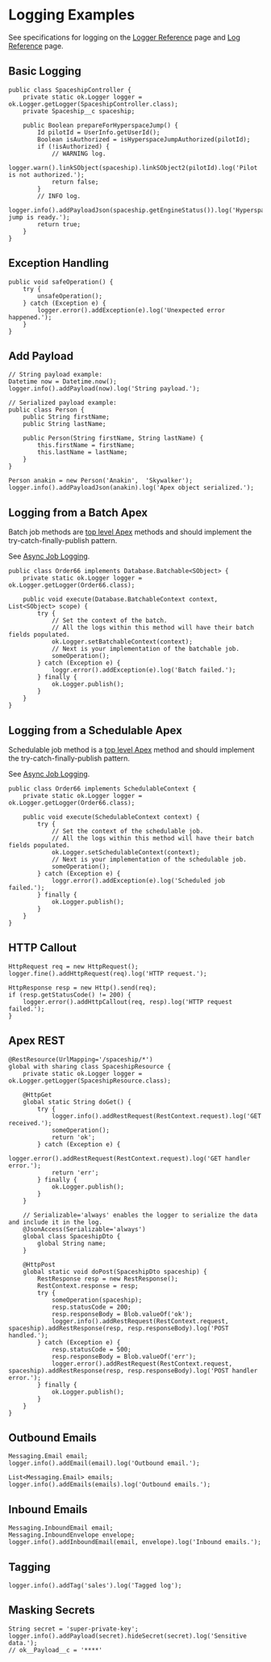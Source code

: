 # Logging Examples

See specifications for logging on the [Logger Reference](../reference/Logger.md)
page and [Log Reference](../reference/Log.md) page.

## Basic Logging

```apex
public class SpaceshipController {
    private static ok.Logger logger = ok.Logger.getLogger(SpaceshipController.class);
    private Spaceship__c spaceship;

    public Boolean prepareForHyperspaceJump() {
        Id pilotId = UserInfo.getUserId();
        Boolean isAuthorized = isHyperspaceJumpAuthorized(pilotId);
        if (!isAuthorized) {
            // WARNING log.
            logger.warn().linkSObject(spaceship).linkSObject2(pilotId).log('Pilot is not authorized.');
            return false;
        }
        // INFO log.
        logger.info().addPayloadJson(spaceship.getEngineStatus()).log('Hyperspace jump is ready.');
        return true;
    }
}
```

## Exception Handling

```apex
public void safeOperation() {
    try {
        unsafeOperation();
    } catch (Exception e) {
        logger.error().addException(e).log('Unexpected error happened.');
    }
}
```

## Add Payload

```apex
// String payload example:
Datetime now = Datetime.now();
logger.info().addPayload(now).log('String payload.');

// Serialized payload example:
public class Person {
    public String firstName;
    public String lastName;

    public Person(String firstName, String lastName) {
        this.firstName = firstName;
        this.lastName = lastName;
    }
}

Person anakin = new Person('Anakin',  'Skywalker');
logger.info().addPayloadJson(anakin).log('Apex object serialized.');
```

## Logging from a Batch Apex

Batch job methods are [top level Apex](top-level-apex.md) methods and should
implement the try-catch-finally-publish pattern.

See [Async Job Logging](async-job-logging.md).

```apex
public class Order66 implements Database.Batchable<SObject> {
    private static ok.Logger logger = ok.Logger.getLogger(Order66.class);

    public void execute(Database.BatchableContext context, List<SObject> scope) {
        try {
            // Set the context of the batch.
            // All the logs within this method will have their batch fields populated.
            ok.Logger.setBatchableContext(context);
            // Next is your implementation of the batchable job.
            someOperation();
        } catch (Exception e) {
            loggr.error().addException(e).log('Batch failed.');
        } finally {
            ok.Logger.publish();
        }
    }
}
```

## Logging from a Schedulable Apex

Schedulable job method is a [top level Apex](top-level-apex.md) method and
should implement the try-catch-finally-publish pattern.

See [Async Job Logging](async-job-logging.md).

```apex
public class Order66 implements SchedulableContext {
    private static ok.Logger logger = ok.Logger.getLogger(Order66.class);

    public void execute(SchedulableContext context) {
        try {
            // Set the context of the schedulable job.
            // All the logs within this method will have their batch fields populated.
            ok.Logger.setSchedulableContext(context);
            // Next is your implementation of the schedulable job.
            someOperation();
        } catch (Exception e) {
            loggr.error().addException(e).log('Scheduled job failed.');
        } finally {
            ok.Logger.publish();
        }
    }
}
```

## HTTP Callout

```apex
HttpRequest req = new HttpRequest();
logger.fine().addHttpRequest(req).log('HTTP request.');

HttpResponse resp = new Http().send(req);
if (resp.getStatusCode() != 200) {
    logger.error().addHttpCallout(req, resp).log('HTTP request failed.');
}
```

## Apex REST

```apex
@RestResource(UrlMapping='/spaceship/*')
global with sharing class SpaceshipResource {
    private static ok.Logger logger = ok.Logger.getLogger(SpaceshipResource.class);

    @HttpGet
    global static String doGet() {
        try {
            logger.info().addRestRequest(RestContext.request).log('GET received.');
            someOperation();
            return 'ok';
        } catch (Exception e) {
            logger.error().addRestRequest(RestContext.request).log('GET handler error.');
            return 'err';
        } finally {
            ok.Logger.publish();
        }
    }

    // Serializable='always' enables the logger to serialize the data and include it in the log.
    @JsonAccess(Serializable='always')
    global class SpaceshipDto {
        global String name;
    }

    @HttpPost
    global static void doPost(SpaceshipDto spaceship) {
        RestResponse resp = new RestResponse();
        RestContext.response = resp;
        try {
            someOperation(spaceship);
            resp.statusCode = 200;
            resp.responseBody = Blob.valueOf('ok');
            logger.info().addRestRequest(RestContext.request, spaceship).addRestResponse(resp, resp.responseBody).log('POST handled.');
        } catch (Exception e) {
            resp.statusCode = 500;
            resp.responseBody = Blob.valueOf('err');
            logger.error().addRestRequest(RestContext.request, spaceship).addRestResponse(resp, resp.responseBody).log('POST handler error.');
        } finally {
            ok.Logger.publish();
        }
    }
}
```

## Outbound Emails

```apex
Messaging.Email email;
logger.info().addEmail(email).log('Outbound email.');

List<Messaging.Email> emails;
logger.info().addEmails(emails).log('Outbound emails.');
```

## Inbound Emails

```apex
Messaging.InboundEmail email;
Messaging.InboundEnvelope envelope;
logger.info().addInboundEmail(email, envelope).log('Inbound emails.');
```

## Tagging

```apex
logger.info().addTag('sales').log('Tagged log');
```

## Masking Secrets

```apex
String secret = 'super-private-key';
logger.info().addPayload(secret).hideSecret(secret).log('Sensitive data.');
// ok__Payload__c = '****'
```
